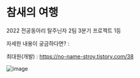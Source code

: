 # 참새의 여행

2022 전공동아리 탈주닌자 2팀 3분기 프로젝트 1등

자세한 내용이 궁금하다면? :

최대원(개발) : https://no-name-stroy.tistory.com/38

![image](https://github.com/DodgeNinja/Sparrow-s_Journey/assets/98935315/9e3664a6-7362-4f94-9caf-7f63884fadff)
